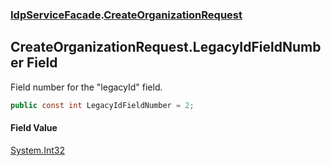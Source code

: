 ### [IdpServiceFacade](../index.md 'IdpServiceFacade').[CreateOrganizationRequest](index.md 'IdpServiceFacade\.CreateOrganizationRequest')

## CreateOrganizationRequest\.LegacyIdFieldNumber Field

Field number for the "legacyId" field\.

```csharp
public const int LegacyIdFieldNumber = 2;
```

#### Field Value
[System\.Int32](https://learn.microsoft.com/en-us/dotnet/api/system.int32 'System\.Int32')